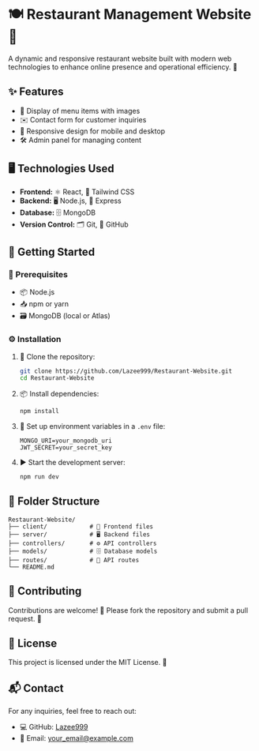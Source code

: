 # 🍽️ Restaurant Management Website 🍴

A dynamic and responsive restaurant website built with modern web technologies to enhance online presence and operational efficiency. 🚀

## ✨ Features

- 📸 Display of menu items with images
- ✉️ Contact form for customer inquiries
- 📱 Responsive design for mobile and desktop
- 🛠️ Admin panel for managing content

## 🖥️ Technologies Used

- **Frontend:** ⚛️ React, 🎨 Tailwind CSS
- **Backend:** 🖥️ Node.js, 🚀 Express
- **Database:** 🗄️ MongoDB
- **Version Control:** 🗂️ Git, 🔗 GitHub

## 🚀 Getting Started

### 📝 Prerequisites

- 📦 Node.js
- 📥 npm or yarn
- 🗃️ MongoDB (local or Atlas)

### ⚙️ Installation

1. 🔗 Clone the repository:
   ```bash
   git clone https://github.com/Lazee999/Restaurant-Website.git
   cd Restaurant-Website
   ```
2. 📦 Install dependencies:
   ```bash
   npm install
   ```
3. 🔑 Set up environment variables in a `.env` file:
   ```env
   MONGO_URI=your_mongodb_uri
   JWT_SECRET=your_secret_key
   ```
4. ▶️ Start the development server:
   ```bash
   npm run dev
   ```

## 📁 Folder Structure

```
Restaurant-Website/
├── client/            # 🎨 Frontend files
├── server/            # 🖥️ Backend files
├── controllers/       # ⚙️ API controllers
├── models/            # 🗄️ Database models
├── routes/            # 🚏 API routes
└── README.md
```

## 🤝 Contributing

Contributions are welcome! 🙌 Please fork the repository and submit a pull request. 🔄

## 📜 License

This project is licensed under the MIT License. 📄

## 📬 Contact

For any inquiries, feel free to reach out:

- 💻 GitHub: [Lazee999](https://github.com/Lazee999)
- 📧 Email: your_email@example.com

